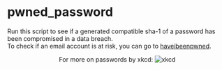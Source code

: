 # pwned_password

Run this script to see if a generated compatible sha-1 of a password has been compromised in a data breach.<br />
To check if an email account is at risk, you can go to <a href="https://haveibeenpwned.com/">haveibeenpwned</a>.


<p align="center">For more on passwords by xkcd:
<img src="https://imgs.xkcd.com/comics/password_strength.png" alt="xkcd"></p>

